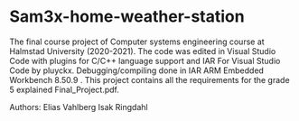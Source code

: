 # Sam3x-home-weather-station
The final course project of Computer systems engineering course at Halmstad University (2020-2021).
The code was edited in Visual Studio Code with plugins for C/C++ language support and IAR For Visual Studio Code by
pluyckx.
Debugging/compiling done in IAR ARM Embedded Workbench 8.50.9 .
This project contains all the requirements for the grade 5 explained Final_Project.pdf. 

Authors:
Elias Vahlberg
Isak Ringdahl
